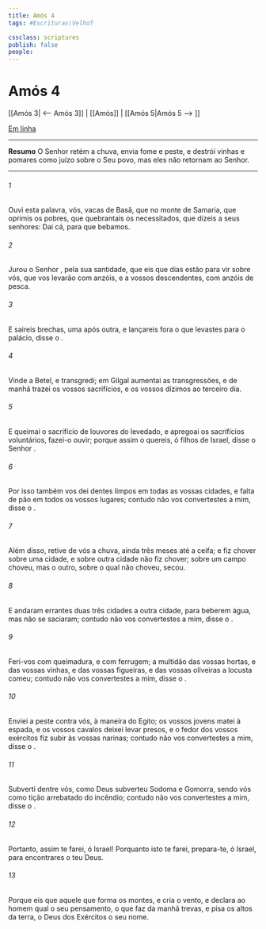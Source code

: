 ```yaml
---
title: Amós 4
tags: #Escrituras\VelhoT

cssclass: scriptures
publish: false
people:
---
```


# Amós 4
[[Amós 3| <-- Amós 3]] | [[Amós]] | [[Amós 5|Amós 5 --> ]]

[Em linha](https://churchofjesuschrist.org/study/scriptures/ot/amos/4?lang=por)

---
__Resumo__
O Senhor retém a chuva, envia fome e peste, e destrói vinhas e pomares como juízo sobre o Seu povo, mas eles não retornam ao Senhor.

---
###### 1 
Ouvi esta palavra, vós, vacas de Basã,  que  no monte de Samaria,  que oprimis os pobres, que quebrantais os necessitados,  que dizeis a seus senhores: Dai cá, para que bebamos.

###### 2 
Jurou o Senhor , pela sua santidade, que eis que dias estão para vir sobre vós,  que vos levarão com anzóis, e a vossos descendentes, com anzóis de pesca.

###### 3 
E saireis  brechas, uma após outra, e lançareis fora o que levastes para o palácio, disse o .

###### 4 
Vinde a Betel, e transgredi; em Gilgal aumentai as transgressões, e de manhã trazei os vossos sacrifícios, e os vossos dízimos ao terceiro dia.

###### 5 
E queimai o sacrifício de louvores do  levedado, e apregoai os sacrifícios voluntários, fazei-o ouvir; porque assim o quereis, ó filhos de Israel, disse o Senhor .

###### 6 
Por isso também vos dei dentes limpos em todas as vossas cidades, e falta de pão em todos os vossos lugares; contudo não vos convertestes a mim, disse o .

###### 7 
Além disso, retive de vós a chuva,  ainda três meses até a ceifa; e fiz chover sobre uma cidade, e sobre outra cidade não fiz chover; sobre um campo choveu, mas o outro, sobre o qual não choveu, secou.

###### 8 
E andaram errantes duas  três cidades  a outra cidade, para beberem água, mas não se saciaram; contudo não vos convertestes a mim, disse o .

###### 9 
Feri-vos com queimadura, e com ferrugem; a multidão das vossas hortas, e das vossas vinhas, e das vossas figueiras, e das vossas oliveiras a locusta comeu; contudo não vos convertestes a mim, disse o .

###### 10 
Enviei a peste contra vós, à maneira do Egito; os vossos jovens matei à espada, e os vossos cavalos deixei levar presos, e o fedor dos vossos exércitos fiz subir às vossas narinas; contudo não vos convertestes a mim, disse o .

###### 11 
Subverti  dentre vós, como Deus subverteu Sodoma e Gomorra, sendo vós como  tição arrebatado do incêndio; contudo não vos convertestes a mim, disse o .

###### 12 
Portanto, assim te farei, ó Israel! Porquanto isto te farei, prepara-te, ó Israel, para encontrares o teu Deus.

###### 13 
Porque eis que aquele que forma os montes, e cria o vento, e declara ao homem qual  o seu pensamento, o que faz da manhã trevas, e pisa os altos da terra, o  Deus dos Exércitos  o seu nome.


